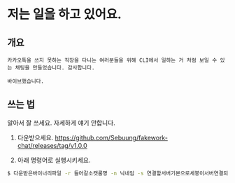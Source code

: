 # 저는 일을 하고 있어요.

## 개요

```
카카오톡을 쓰지 못하는 직장을 다니는 여러분들을 위해 CLI에서 일하는 거 처럼 보일 수 있는 채팅을 만들었습니다. 감사합니다.

바이브했습니다.
```

## 쓰는 법

알아서 잘 쓰세요. 자세하게 얘기 안합니다.

1. 다운받으세요.
   https://github.com/Sebuung/fakework-chat/releases/tag/v1.0.0

2. 아래 명령어로 실행시키세요.

```bash
$ 다운받은바이너리파일 -r 들어갈소캣룸명 -n 닉네임 -s 연결할서버기본으로세붕이서버연결되어있음
```
